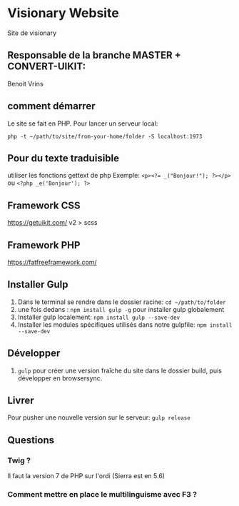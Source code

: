 # Visionary Website
Site de visionary

## Responsable de la branche MASTER + CONVERT-UIKIT:
Benoit Vrins

## comment démarrer
Le site se fait en PHP.
Pour lancer un serveur local:

`php -t ~/path/to/site/from-your-home/folder -S localhost:1973 `

## Pour du texte traduisible
utiliser les fonctions gettext de php
Exemple:
`<p><?= _("Bonjour!"); ?></p>` ou `<?php _e('Bonjour'); ?>`

## Framework CSS
https://getuikit.com/
v2 > scss

## Framework PHP
https://fatfreeframework.com/

## Installer Gulp

1. Dans le terminal se rendre dans le dossier racine: `cd ~/path/to/folder`
2. une fois dedans :  `npm install gulp -g` pour installer gulp globalement
3. Installer gulp localement: `npm install gulp --save-dev`
4. Installer les modules spécifiques utilisés dans notre gulpfile: `npm install --save-dev`

## Développer
1. `gulp` pour créer une version fraîche du site dans le dossier build, puis développer en browsersync.

## Livrer
Pour pusher une nouvelle version sur le serveur:
`gulp release`

## Questions
### Twig ?
Il faut la version 7 de PHP sur l'ordi (Sierra est en 5.6)
### Comment mettre en place le multilinguisme avec F3 ?
